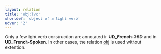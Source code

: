 ```yaml
---
layout: relation
title: 'obj:lvc'
shortdef: 'object of a light verb'
udver: '2'
---
```


Only a few light verb construction are annotated in **UD_French-GSD** and in **UD_French-Spoken**.
In other cases, the relation [obj]() is used without extention.
<!-- Interlanguage links updated Út zář 29 20:31:59 CEST 2020 -->

